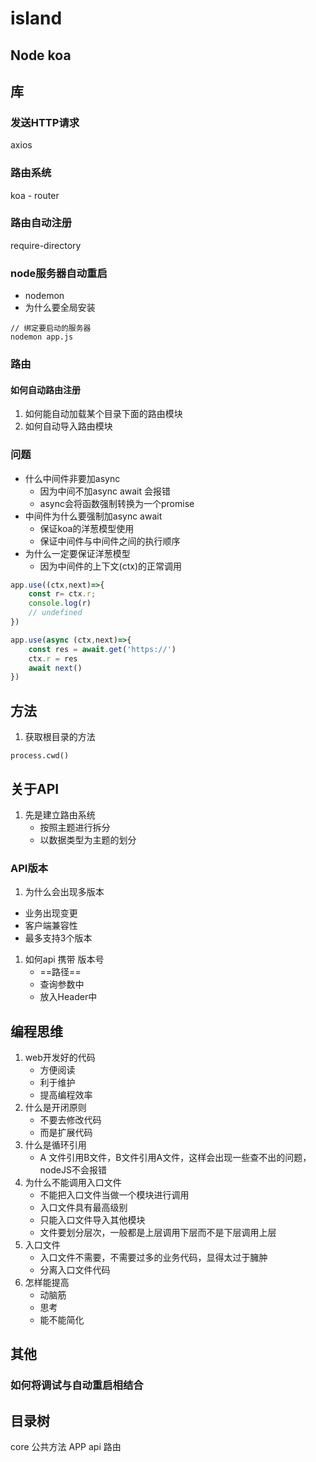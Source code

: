 # island
## Node koa
## 库 
### 发送HTTP请求
axios
### 路由系统
koa - router
### 路由自动注册
require-directory
### node服务器自动重启
- nodemon
- 为什么要全局安装
```
// 绑定要启动的服务器
nodemon app.js
``` 

### 路由
#### 如何自动路由注册
1. 如何能自动加载某个目录下面的路由模块
2. 如何自动导入路由模块
### 问题
- 什么中间件非要加async
    - 因为中间不加async await 会报错
    - async会将函数强制转换为一个promise
- 中间件为什么要强制加async await 
    - 保证koa的洋葱模型使用
    - 保证中间件与中间件之间的执行顺序
- 为什么一定要保证洋葱模型
    - 因为中间件的上下文(ctx)的正常调用
```js
app.use((ctx,next)=>{
    const r= ctx.r;
    console.log(r)
    // undefined
})

app.use(async (ctx,next)=>{
    const res = await.get('https://')
    ctx.r = res
    await next()
})

```
## 方法
1. 获取根目录的方法
```
process.cwd()
```

## 关于API
1. 先是建立路由系统
    - 按照主题进行拆分
    - 以数据类型为主题的划分
### API版本
1. 为什么会出现多版本
- 业务出现变更
- 客户端兼容性 
- 最多支持3个版本
1. 如何api 携带 版本号
    - ==路径==
    - 查询参数中
    - 放入Header中

## 编程思维
1. web开发好的代码
    - 方便阅读
    - 利于维护
    - 提高编程效率
2. 什么是开闭原则
    - 不要去修改代码
    - 而是扩展代码
3. 什么是循环引用
    - A 文件引用B文件，B文件引用A文件，这样会出现一些查不出的问题，nodeJS不会报错
4. 为什么不能调用入口文件
    - 不能把入口文件当做一个模块进行调用
    - 入口文件具有最高级别
    - 只能入口文件导入其他模块
    - 文件要划分层次，一般都是上层调用下层而不是下层调用上层
5. 入口文件 
    - 入口文件不需要，不需要过多的业务代码，显得太过于臃肿
    - 分离入口文件代码
6. 怎样能提高
    - 动脑筋
    - 思考
    - 能不能简化

## 其他
### 如何将调试与自动重启相结合


## 目录树
core 公共方法
APP api 路由